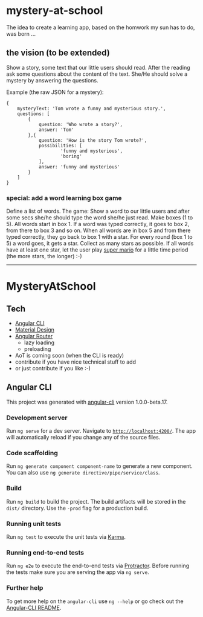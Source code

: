 # mystery-at-school

The idea to create a learning app, based on the homwork my sun has to do, was born ...

## the vision (to be extended)

Show a story, some text that our little users should read. After the reading ask some questions about
the content of the text. She/He should solve a mystery by answering the questions.

Example (the raw JSON for a mystery):

```
{
    mysteryText: 'Tom wrote a funny and mysterious story.',
    questions: [
        {
            question: 'Who wrote a story?',
            answer: 'Tom'
        },{
            question: 'How is the story Tom wrote?',
            possibilities: [
                    'funny and mysterious',
                    'boring'
            ],
            answer: 'funny and mysterious'
        }
    ]
}
```

### special: add a word learning box game

Define a list of words. The game: Show a word to our little users and after some secs she/he should type the word she/he just read.
Make boxes (1 to 5). All words start in box 1. If a word was typed correctly, it goes to box 2, from there to box 3 and so on. When
all words are in box 5 and from there typed correctly, they go back to box 1 with a star. For every round (box 1 to 5) a word goes, 
it gets a star. Collect as many stars as possible. If all words have at least one star, let the user play [super mario](https://fir.sh/projects/jsnes/) 
for a little time period (the more stars, the longer) :-)

- - -

# MysteryAtSchool

## Tech

- [Angular CLI](http://cli.angular.io)
- [Material Design](http://material.angular.io)
- [Angular Router](http://vsavkin.com/)
  - lazy loading
  - preloading
- AoT is coming soon (when the CLI is ready)
- contribute if you have nice technical stuff to add
- or just contribute if you like :-)

## Angular CLI

This project was generated with [angular-cli](https://github.com/angular/angular-cli) version 1.0.0-beta.17.

### Development server
Run `ng serve` for a dev server. Navigate to [`http://localhost:4200/`](http://localhost:4200/). The app will automatically reload if you change any of the source files.

### Code scaffolding

Run `ng generate component component-name` to generate a new component. You can also use `ng generate directive/pipe/service/class`.

### Build

Run `ng build` to build the project. The build artifacts will be stored in the `dist/` directory. Use the `-prod` flag for a production build.

### Running unit tests

Run `ng test` to execute the unit tests via [Karma](https://karma-runner.github.io).

### Running end-to-end tests

Run `ng e2e` to execute the end-to-end tests via [Protractor](http://www.protractortest.org/). 
Before running the tests make sure you are serving the app via `ng serve`.

### Further help

To get more help on the `angular-cli` use `ng --help` or go check out the [Angular-CLI README](https://github.com/angular/angular-cli/blob/master/README.md).
